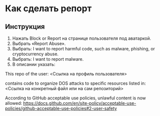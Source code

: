 # Как сделать репорт

## Инструкция

1. Нажать Block or Report на странице пользователя под аватаркой.
2. Выбрать «Report Abuse».
3. Выбрать: I want to report harmful code, such as malware, phishing, or cryptocurrency abuse.
4. Выбрать: I want to report malware.
5. В описании указать:

This repo of the user: <Ссылка на профиль пользователя>

contains code to organize DOS attacks to specific resources listed in: <Ссылка на конкретный файл или на сам репозиторий>

According to GitHub acceptable use policies, unlawful content is now allowed:
<https://docs.github.com/en/site-policy/acceptable-use-policies/github-acceptable-use-policies#2-user-safety>
